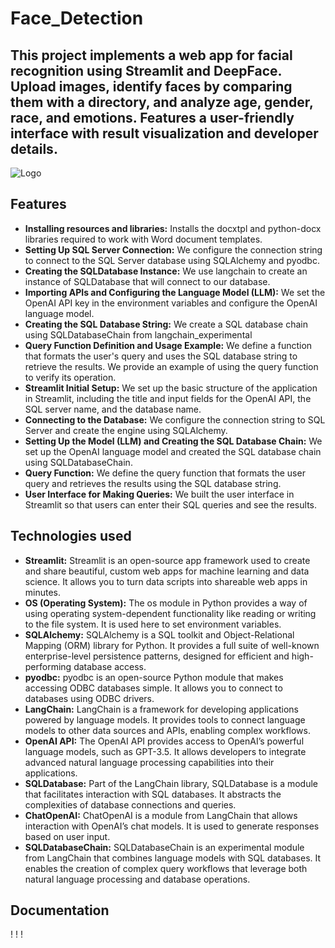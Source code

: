 # Face_Detection

## This project implements a web app for facial recognition using Streamlit and DeepFace. Upload images, identify faces by comparing them with a directory, and analyze age, gender, race, and emotions. Features a user-friendly interface with result visualization and developer details.

![Logo](https://media.licdn.com/dms/image/v2/C4D12AQGX7iDfdCYdVw/article-cover_image-shrink_600_2000/article-cover_image-shrink_600_2000/0/1608046439420?e=2147483647&v=beta&t=v4TuOM-dN4uvyOzwamgzkyQitV12HYmRqP5NZo1aRxE)

## Features

- **Installing resources and libraries:** Installs the docxtpl and python-docx libraries required to work with Word document templates.
- **Setting Up SQL Server Connection:** We configure the connection string to connect to the SQL Server database using SQLAlchemy and pyodbc.
- **Creating the SQLDatabase Instance:** We use langchain to create an instance of SQLDatabase that will connect to our database.
- **Importing APIs and Configuring the Language Model (LLM):** We set the OpenAI API key in the environment variables and configure the OpenAI language model.
- **Creating the SQL Database String:** We create a SQL database chain using SQLDatabaseChain from langchain_experimental
- **Query Function Definition and Usage Example:** We define a function that formats the user's query and uses the SQL database string to retrieve the results. We provide an example of using the query function to verify its operation.
- **Streamlit Initial Setup:** We set up the basic structure of the application in Streamlit, including the title and input fields for the OpenAI API, the SQL server name, and the database name.
- **Connecting to the Database:** We configure the connection string to SQL Server and create the engine using SQLAlchemy.
- **Setting Up the Model (LLM) and Creating the SQL Database Chain:** We set up the OpenAI language model and created the SQL database chain using SQLDatabaseChain.
- **Query Function:** We define the query function that formats the user query and retrieves the results using the SQL database string.
- **User Interface for Making Queries:** We built the user interface in Streamlit so that users can enter their SQL queries and see the results.

## Technologies used

- **Streamlit:** Streamlit is an open-source app framework used to create and share beautiful, custom web apps for machine learning and data science. It allows you to turn data scripts into shareable web apps in minutes.
- **OS (Operating System):** The os module in Python provides a way of using operating system-dependent functionality like reading or writing to the file system. It is used here to set environment variables.
- **SQLAlchemy:** SQLAlchemy is a SQL toolkit and Object-Relational Mapping (ORM) library for Python. It provides a full suite of well-known enterprise-level persistence patterns, designed for efficient and high-performing database access.
- **pyodbc:** pyodbc is an open-source Python module that makes accessing ODBC databases simple. It allows you to connect to databases using ODBC drivers.
- **LangChain:** LangChain is a framework for developing applications powered by language models. It provides tools to connect language models to other data sources and APIs, enabling complex workflows.
- **OpenAI API:** The OpenAI API provides access to OpenAI’s powerful language models, such as GPT-3.5. It allows developers to integrate advanced natural language processing capabilities into their applications.
- **SQLDatabase:** Part of the LangChain library, SQLDatabase is a module that facilitates interaction with SQL databases. It abstracts the complexities of database connections and queries.
- **ChatOpenAI:** ChatOpenAI is a module from LangChain that allows interaction with OpenAI’s chat models. It is used to generate responses based on user input.
- **SQLDatabaseChain:** SQLDatabaseChain is an experimental module from LangChain that combines language models with SQL databases. It enables the creation of complex query workflows that leverage both natural language processing and database operations.

## **Documentation**
! 
! 
! 
